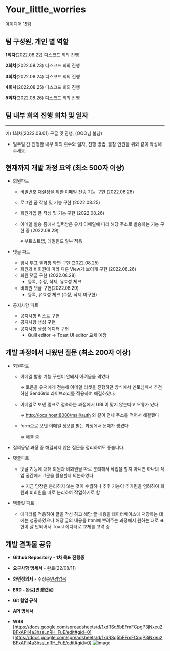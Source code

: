 # Your_little_worries
아이디어 15팀

## 팀 구성원, 개인 별 역할
**1회차**(2022.08.22) 디스코드 회의 진행

**2회차**(2022.08.23) 디스코드 회의 진행

**3회차**(2022.08.24) 디스코드 회의 진행

**4회차**(2022.08.25) 디스코드 회의 진행

**5회차**(2022.08.26) 디스코드 회의 진행


## 팀 내부 회의 진행 회차 및 일자

---

예) 1회차(2022.08.01) 구글 밋 진행, (OOO님 불참)

- 일주일 간 진행한 내부 회의 횟수와 일자, 진행 방법, 불참 인원을 위와 같이 작성해 주세요.

## 현재까지 개발 과정 요약 (최소 500자 이상)

- 회원파트
    - 비밀번호 재설정을 위한 이메일 전송 기능 구현 (2022.08.28)
    - 로그인 폼 작성 및 기능 구현 (2022.08.25)
    - 회원가입 폼 작성 및 기능 구현 (2022.08.26)
    - 이메일 발송 폼에서 입력받은 유저 이메일에 따라 해당 주소로 발송하는 기능 구현 중 (2022.08.29)
    
      ※ 부트스트랩, 테일윈드 일부 적용
      
- 댓글 파트
    - 임시 투표 결과창 화면 구현 (2022.08.25)
    - 회원과 비회원에 따라 다른 View가 보이게 구현 (2022.08.26)
    - 회원 댓글 구현  (2022.08.28)
        - 등록, 수정, 삭제, 유효성 체크
    - 비회원 댓글 구현(2022.08.29)
        - 등록, 유효성 체크  (수정, 삭제 미구현)

- 공지사항 파트
    - 공지사항 리스트 구현
    - 공지사항 생성 구현
    - 공지사항 생성 에디터 구현
        - Quill editor → Toast UI editor 교체 예정


## 개발 과정에서 나왔던 질문 (최소 200자 이상)
- 회원파트
    - 이메일 발송 기능 구현이 안돼서 어려움을 겪었다
        
        ⇒ 토큰을 유저에게 전송해 이메일 리셋을 진행하던 방식에서 멘토님께서 추천하신 SendGrid 라이브러리를 적용하여 해결하였다.
        
    - 이메일로 보낸 링크로 접속하는 과정에서 URL이 맞지 않는다고 오류가 났다
        
        ⇒ [http://localhost:8080/mail/auth](http://localhost:8080/mail/auth) 와 같이 전체 주소를 적어서 해결했다
        
    - form으로 보낸 이메일 정보를 받는 과정에서 문제가 생겼다
        
        ⇒ 해결 중


- 질의응답 과정 중 해결되지 않은 질문을 정리하여도 좋습니다.

- 댓글파트
    - 댓글 기능에 대해 회원과 비회원을 따로 분리해서 작업을 할지 아니면 하나의 작업 공간에서 if문을 활용할지 의논하였다.
        
        ⇒ 지금 당장은 분리하지 않는 것이 수월하나 추후 기능이 추가됨을 염려하여 회원과 비회원을 따로 분리하여 작업하기로 함 
        
- 템플릿 파트
    - 에디터를 적용하여 글을 작성 하고 해당 글 내용을 데이터베이스에 저장하는 데에는 성공하였으나 해당 글의 내용을 html에 뿌려주는 과정에서 원하는 대로 표현이 잘 안되어서 Toast 에디터로 교체를 고려 중


## 개발 결과물 공유
- **Github Repository - 1차 목표 진행중**
    
    [](https://github.com/likelion-backendschool/Your_little_worries)
    
- **요구사항 명세서** - 완료(22/08/11)
- **화면정의서** - 수정중[변경없음](22/08/05)
- **ERD - 완료[변경없음]**
- **Git 협업 규칙**
- **API 명세서**
- **WBS** [https://docs.google.com/spreadsheets/d/1xdRSq5bEFmFCpgP3jNxeu2BFxAPii4a3hssLnRH_FuE/edit#gid=0](https://docs.google.com/spreadsheets/d/1xdRSq5bEFmFCpgP3jNxeu2BFxAPii4a3hssLnRH_FuE/edit#gid=0)
![image](https://user-images.githubusercontent.com/100131148/187163253-84d7f6af-1f91-434a-a921-5f36a580fa7c.png)
